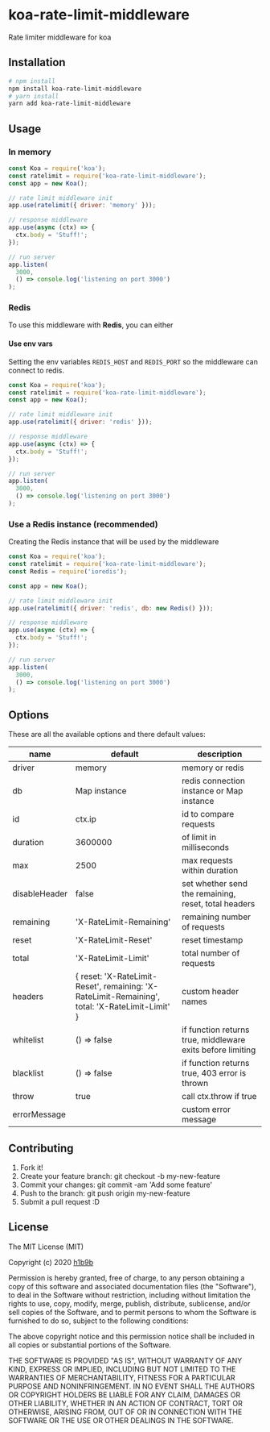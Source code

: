 # koa-rate-limit-middleware

Rate limiter middleware for koa

## Installation

```sh
# npm install
npm install koa-rate-limit-middleware
# yarn install
yarn add koa-rate-limit-middleware
```

## Usage

### In memory

```javascript
const Koa = require('koa');
const ratelimit = require('koa-rate-limit-middleware');
const app = new Koa();

// rate limit middleware init
app.use(ratelimit({ driver: 'memory' }));

// response middleware
app.use(async (ctx) => {
  ctx.body = 'Stuff!';
});

// run server
app.listen(
  3000,
  () => console.log('listening on port 3000')
);
```

### Redis

To use this middleware with **Redis**, you can either

#### Use env vars

Setting the env variables `REDIS_HOST` and `REDIS_PORT` so the middleware can connect to redis.

```javascript
const Koa = require('koa');
const ratelimit = require('koa-rate-limit-middleware');
const app = new Koa();

// rate limit middleware init
app.use(ratelimit({ driver: 'redis' }));

// response middleware
app.use(async (ctx) => {
  ctx.body = 'Stuff!';
});

// run server
app.listen(
  3000,
  () => console.log('listening on port 3000')
);
```

### Use a Redis instance (recommended)

Creating the Redis instance that will be used by the middleware
```javascript
const Koa = require('koa');
const ratelimit = require('koa-rate-limit-middleware');
const Redis = require('ioredis');

const app = new Koa();

// rate limit middleware init
app.use(ratelimit({ driver: 'redis', db: new Redis() }));

// response middleware
app.use(async (ctx) => {
  ctx.body = 'Stuff!';
});

// run server
app.listen(
  3000,
  () => console.log('listening on port 3000')
);
```

## Options

These are all the available options and there default values:

| name | default | description |
|------|---------|-------------|
| driver | memory | memory or redis |
| db | Map instance | redis connection instance or Map instance
| id | ctx.ip | id to compare requests
| duration | 3600000 | of limit in milliseconds
| max | 2500 | max requests within duration
| disableHeader | false | set whether send the remaining, reset, total headers
| remaining | 'X-RateLimit-Remaining' | remaining number of requests
| reset | 'X-RateLimit-Reset' | reset timestamp
| total | 'X-RateLimit-Limit' | total number of requests
| headers | { reset: 'X-RateLimit-Reset', remaining: 'X-RateLimit-Remaining', total: 'X-RateLimit-Limit' } | custom header names
| whitelist | () => false | if function returns true, middleware exits before limiting
| blacklist | () => false | if function returns true, 403 error is thrown
| throw | true | call ctx.throw if true
| errorMessage | | custom error message

## Contributing
1. Fork it!
2. Create your feature branch: git checkout -b my-new-feature
3. Commit your changes: git commit -am 'Add some feature'
4. Push to the branch: git push origin my-new-feature
5. Submit a pull request :D

## License
The MIT License (MIT)

Copyright (c) 2020 [h1b9b](mailto:34774822+h1b9b@users.noreply.github.com)

Permission is hereby granted, free of charge, to any person obtaining a copy of this software and associated documentation files (the "Software"), to deal in the Software without restriction, including without limitation the rights to use, copy, modify, merge, publish, distribute, sublicense, and/or sell copies of the Software, and to permit persons to whom the Software is furnished to do so, subject to the following conditions:

The above copyright notice and this permission notice shall be included in all copies or substantial portions of the Software.

THE SOFTWARE IS PROVIDED "AS IS", WITHOUT WARRANTY OF ANY KIND, EXPRESS OR IMPLIED, INCLUDING BUT NOT LIMITED TO THE WARRANTIES OF MERCHANTABILITY, FITNESS FOR A PARTICULAR PURPOSE AND NONINFRINGEMENT. IN NO EVENT SHALL THE AUTHORS OR COPYRIGHT HOLDERS BE LIABLE FOR ANY CLAIM, DAMAGES OR OTHER LIABILITY, WHETHER IN AN ACTION OF CONTRACT, TORT OR OTHERWISE, ARISING FROM, OUT OF OR IN CONNECTION WITH THE SOFTWARE OR THE USE OR OTHER DEALINGS IN THE SOFTWARE.
